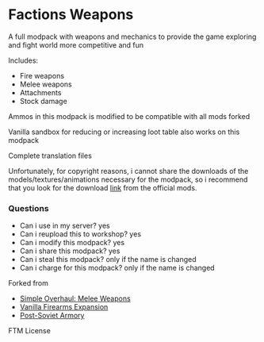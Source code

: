 # Factions Weapons
A full modpack with weapons and mechanics to provide the game exploring and fight world more competitive and fun

Includes:
- Fire weapons
- Melee weapons
- Attachments
- Stock damage

Ammos in this modpack is modified to be compatible with all mods forked

Vanilla sandbox for reducing or increasing loot table also works on this modpack

Complete translation files

Unfortunately, for copyright reasons, i cannot share the downloads of the models/textures/animations necessary for the modpack, so i recommend that you look for the download [link](http://leandrothedev.duckdns.org:8000/projects/pack1.zip) from the official mods.

### Questions
- Can i use in my server? yes
- Can i reupload this to workshop? yes
- Can i modify this modpack? yes
- Can i share this modpack? yes
- Can i steal this modpack? only if the name is changed
- Can i charge for this modpack? only if the name is changed

Forked from
- [Simple Overhaul: Melee Weapons](https://steamcommunity.com/sharedfiles/filedetails/?id=3052668642)
- [Vanilla Firearms Expansion](https://steamcommunity.com/sharedfiles/filedetails/?id=2667899942)
- [Post-Soviet Armory](https://steamcommunity.com/sharedfiles/filedetails/?id=2891251749)

FTM License